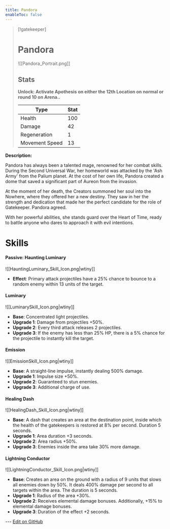 ```yaml
---
title: Pandora
enableToc: false
---
```


> [!gatekeeper]
> 
> # Pandora
> 
> ![[Pandora_Portrait.png]]
> 
> ## Stats
>
> **Unlock: Activate Apothesis on either the 12th Location on normal or round 10 on Arena..**
>
> | Type | Stat |
> | ---- | ---- |
> | Health | 100 |
> | Damage | 42 |
> | Regeneration| 1 |
> | Movement Speed | 13 |

**Description:**

Pandora has always been a talented mage, renowned for her combat skills. During the Second Universal War, her homeworld was attacked by the 'Ash Army' from the Palium planet. At the cost of her own life, Pandora created a dome that saved a significant part of Aureon from the invasion.

At the moment of her death, the Creators summoned her soul into the Nowhere, where they offered her a new destiny. They saw in her the strength and dedication that made her the perfect candidate for the role of Gatekeeper. Pandora agreed.

With her powerful abilities, she stands guard over the Heart of Time, ready to battle anyone who dares to approach it with evil intentions.

# Skills

#### Passive: Haunting Luminary
![[HauntingLuminary_Skill_Icon.png|wtiny]]

- **Effect**: Primary attack projectiles have a 25% chance to bounce to a random enemy within 13 units of the target.

#### Luminary
![[LuminarySkill_Icon.png|wtiny]]

- **Base**: Concentrated light projectiles.
- **Upgrade 1**: Damage from projectiles +50%.
- **Upgrade 2**: Every third attack releases 2 projectiles.
- **Upgrade 3**: If the enemy has less than 25% HP, there is a 5% chance for the projectile to instantly kill the target.

#### Emission
![[EmissionSkill_Icon.png|wtiny]]

- **Base**: A straight-line impulse, instantly dealing 500% damage.
- **Upgrade 1**: Impulse size +50%.
- **Upgrade 2**: Guaranteed to stun enemies.
- **Upgrade 3**: Additional charge of use.

#### Healing Dash
![[HealingDash_Skill_Icon.png|wtiny]]

- **Base**: A dash that creates an area at the destination point, inside which the health of the gatekeepers is restored at 8% per second. Duration 5 seconds.
- **Upgrade 1**: Area duration +3 seconds.
- **Upgrade 2**: Area radius +50%.
- **Upgrade 3**: Enemies inside the area take 30% more damage.

#### Lightning Conductor
![[LightningConductor_Skill_Icon.png|wtiny]]

- **Base**: Creates an area on the ground with a radius of 9 units that slows all enemies down by 50%. It deals 400% damage per second to all targets within the area. The duration is 5 seconds.
- **Upgrade 1**: Radius of the area +30%.
- **Upgrade 2**: Receives elemental damage bonuses. Additionally, +15% to elemental damage bonuses.
- **Upgrade 3**: Duration of the effect +2 seconds.

<!-- Make sure that the github edit button link is correct. This just means adding the parent and filename after the content folder in the URL -->

--- [Edit on GitHub](https://github.com/Mondrethos/gatekeeperwiki/edit/main/content/Gatekeepers/Pandora.md)
